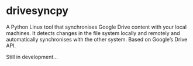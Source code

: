 # drivesyncpy

A Python Linux tool that synchronises Google Drive content with your local machines. It detects changes in the file system locally and remotely and automatically synchronises with the other system. Based on Google’s Drive API.

Still in development...
